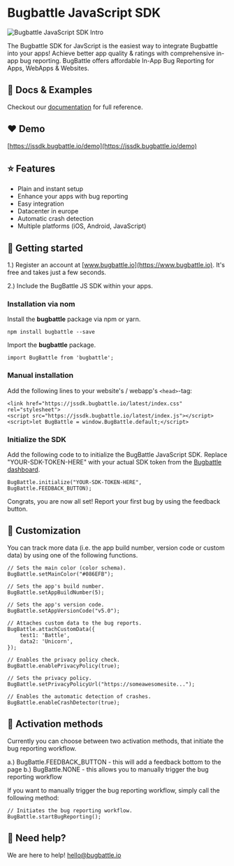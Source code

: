 # Bugbattle JavaScript SDK

![Bugbattle JavaScript SDK Intro](https://github.com/BugBattle/JavaScript-SDK/blob/master/imgs/JavaScriptSDK.png)

The Bugbattle SDK for JavScript is the easiest way to integrate Bugbattle into your apps! Achieve better app quality & ratings with comprehensive in-app bug reporting. BugBattle offers affordable In-App Bug Reporting for Apps, WebApps & Websites.

## 📖 Docs & Examples

Checkout our [documentation](https://docs.bugbattle.io/docs/javascript-sdk) for full reference.

## ❤️ Demo

[https://jssdk.bugbattle.io/demo](https://jssdk.bugbattle.io/demo)

## ⭐️ Features

- Plain and instant setup
- Enhance your apps with bug reporting
- Easy integration
- Datacenter in europe
- Automatic crash detection
- Multiple platforms (iOS, Android, JavaScript)

## 🚀 Getting started

1.) Register an account at [www.bugbattle.io](https://www.bugbattle.io). It's free and takes just a few seconds.

2.) Include the BugBattle JS SDK within your apps.

### Installation via nom

Install the **bugbattle** package via npm or yarn.
```
npm install bugbattle --save
```

Import the **bugbattle** package.
```
import BugBattle from 'bugbattle';
```

### Manual installation

Add the following lines to your website's / webapp's ```<head>```-tag:
```
<link href="https://jssdk.bugbattle.io/latest/index.css" rel="stylesheet">
<script src="https://jssdk.bugbattle.io/latest/index.js"></script>
<script>let BugBattle = window.BugBattle.default;</script>
```

### Initialize the SDK

Add the following code to to initialize the BugBattle JavaScript SDK. Replace "YOUR-SDK-TOKEN-HERE" with your actual SDK token from the [Bugbattle dashboard](https://app.bugbattle.io).

```
BugBattle.initialize("YOUR-SDK-TOKEN-HERE", BugBattle.FEEDBACK_BUTTON);
```

Congrats, you are now all set! Report your first bug by using the feedback button.

## 🤤 Customization

You can track more data (i.e. the app build number, version code or custom data) by using one of the following functions.

```
// Sets the main color (color schema).
BugBattle.setMainColor("#086EFB");

// Sets the app's build number.
BugBattle.setAppBuildNumber(5);

// Sets the app's version code.
BugBattle.setAppVersionCode("v5.0");

// Attaches custom data to the bug reports.
BugBattle.attachCustomData({
    test1: 'Battle',
    data2: 'Unicorn',
});

// Enables the privacy policy check.
BugBattle.enablePrivacyPolicy(true);

// Sets the privacy policy.
BugBattle.setPrivacyPolicyUrl("https://someawesomesite...");

// Enables the automatic detection of crashes.
BugBattle.enableCrashDetector(true);
```

## 🤠 Activation methods

Currently you can choose between two activation methods, that initiate the bug reporting workflow.

a.) BugBattle.FEEDBACK_BUTTON - this will add a feedback bottom to the page
b.) BugBattle.NONE - this allows you to manually trigger the bug reporting workflow

If you want to manually trigger the bug reporting workflow, simply call the following method:

```
// Initiates the bug reporting workflow.
BugBattle.startBugReporting();
```

## 🤝 Need help?

We are here to help! hello@bugbattle.io